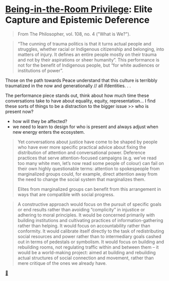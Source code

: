 # [Being-in-the-Room Privilege](https://www.thephilosopher1923.org/essay-taiwo): Elite Capture and Epistemic Deference 
> From The Philosopher, vol. 108, no. 4 ("What is We?"). 

> “The cunning of trauma politics is that it turns actual people and struggles, whether racial or Indigenous citizenship and belonging, into matters of injury. It defines an entire people mostly on their trauma and not by their aspirations or sheer humanity”. This performance is not for the benefit of Indigenous people, but “for white audiences or institutions of power”. 

Those on the path towards Peace understand that this culture is terribbly traumatized in the now and generationally // all ifdentities. . .

The performance piece stands out, think about how much time these conversations take to have about equality, equity, representation...
I find these sorts of things to be a distraction to the bigger issue >> who is present now? 
+ how will they be affected?
+ we need to learn to design for who is present and always adjust when new energy enters the ecosystem.

> Yet conversations about justice have come to be shaped by people who have ever more specific practical advice about fixing the distribution of attention and conversational power. Deference practices that serve attention-focused campaigns (e.g. we’ve read too many white men, let’s now read some people of colour) can fail on their own highly questionable terms: attention to spokespeople from marginalized groups could, for example, direct attention away from the need to change the social system that marginalizes them.
> 
> Elites from marginalized groups can benefit from this arrangement in ways that are compatible with social progress.

> A constructive approach would focus on the pursuit of specific goals or end results rather than avoiding “complicity” in injustice or adhering to moral principles. It would be concerned primarily with building institutions and cultivating practices of information-gathering rather than helping. It would focus on accountability rather than conformity. It would calibrate itself directly to the task of redistributing social resources and power rather than to intermediary goals cashed out in terms of pedestals or symbolism. It would focus on building and rebuilding rooms, not regulating traffic within and between them – it would be a world-making project: aimed at building and rebuilding actual structures of social connection and movement, rather than mere critique of the ones we already have.

[📌](https://cdn.discordapp.com/attachments/877334402990997564/928179998085480479/Screenshot_20220104-225405.png)

